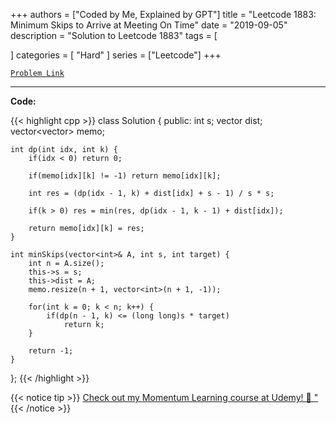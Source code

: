 
+++
authors = ["Coded by Me, Explained by GPT"]
title = "Leetcode 1883: Minimum Skips to Arrive at Meeting On Time"
date = "2019-09-05"
description = "Solution to Leetcode 1883"
tags = [
    
]
categories = [
    "Hard"
]
series = ["Leetcode"]
+++



[`Problem Link`](https://leetcode.com/problems/minimum-skips-to-arrive-at-meeting-on-time/description/)

---

**Code:**

{{< highlight cpp >}}
class Solution {
public:
    int s;
    vector<int> dist;
    vector<vector<int>> memo;
    
    int dp(int idx, int k) {
        if(idx < 0) return 0;
        
        if(memo[idx][k] != -1) return memo[idx][k];

        int res = (dp(idx - 1, k) + dist[idx] + s - 1) / s * s;
        
        if(k > 0) res = min(res, dp(idx - 1, k - 1) + dist[idx]);
        
        return memo[idx][k] = res;
    }

    int minSkips(vector<int>& A, int s, int target) {
        int n = A.size();
        this->s = s;
        this->dist = A;
        memo.resize(n + 1, vector<int>(n + 1, -1));
        
        for(int k = 0; k < n; k++) {
            if(dp(n - 1, k) <= (long long)s * target)
                return k;
        }

        return -1;
    }
};
{{< /highlight >}}



{{< notice tip >}}
[Check out my Momentum Learning course at Udemy! 🚀 "](https://www.udemy.com/course/blind-75-the-data-structures-and-algorithms-essentials/)
{{< /notice >}}

